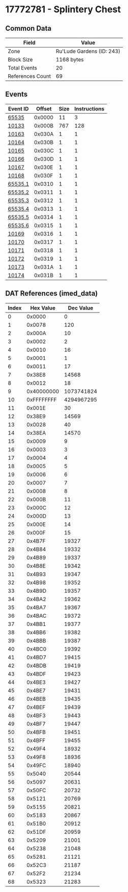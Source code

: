 # 17772781 - Splintery Chest

## Common Data

| Field            | Value                     |
|------------------|---------------------------|
| Zone             | Ru'Lude Gardens (ID: 243) |
| Block Size       | 1168 bytes                |
| Total Events     | 20                        |
| References Count | 69                        |

## Events

| Event ID                | Offset   |   Size |   Instructions |
|-------------------------|----------|--------|----------------|
| [65535](./65535.md)     | 0x0000   |     11 |              3 |
| [10133](./10133.md)     | 0x000B   |    767 |            128 |
| [10163](./10163.md)     | 0x030A   |      1 |              1 |
| [10164](./10164.md)     | 0x030B   |      1 |              1 |
| [10165](./10165.md)     | 0x030C   |      1 |              1 |
| [10166](./10166.md)     | 0x030D   |      1 |              1 |
| [10167](./10167.md)     | 0x030E   |      1 |              1 |
| [10168](./10168.md)     | 0x030F   |      1 |              1 |
| [65535.1](./65535.1.md) | 0x0310   |      1 |              1 |
| [65535.2](./65535.2.md) | 0x0311   |      1 |              1 |
| [65535.3](./65535.3.md) | 0x0312   |      1 |              1 |
| [65535.4](./65535.4.md) | 0x0313   |      1 |              1 |
| [65535.5](./65535.5.md) | 0x0314   |      1 |              1 |
| [65535.6](./65535.6.md) | 0x0315   |      1 |              1 |
| [10169](./10169.md)     | 0x0316   |      1 |              1 |
| [10170](./10170.md)     | 0x0317   |      1 |              1 |
| [10171](./10171.md)     | 0x0318   |      1 |              1 |
| [10172](./10172.md)     | 0x0319   |      1 |              1 |
| [10173](./10173.md)     | 0x031A   |      1 |              1 |
| [10174](./10174.md)     | 0x031B   |      1 |              1 |

## DAT References (imed_data)

|   Index | Hex Value   |   Dec Value |
|---------|-------------|-------------|
|       0 | 0x0000      |           0 |
|       1 | 0x0078      |         120 |
|       2 | 0x000A      |          10 |
|       3 | 0x0002      |           2 |
|       4 | 0x0010      |          16 |
|       5 | 0x0001      |           1 |
|       6 | 0x0011      |          17 |
|       7 | 0x38E8      |       14568 |
|       8 | 0x0012      |          18 |
|       9 | 0x40000000  |  1073741824 |
|      10 | 0xFFFFFFFF  |  4294967295 |
|      11 | 0x001E      |          30 |
|      12 | 0x38E9      |       14569 |
|      13 | 0x0028      |          40 |
|      14 | 0x38EA      |       14570 |
|      15 | 0x0009      |           9 |
|      16 | 0x0003      |           3 |
|      17 | 0x0004      |           4 |
|      18 | 0x0005      |           5 |
|      19 | 0x0006      |           6 |
|      20 | 0x0007      |           7 |
|      21 | 0x0008      |           8 |
|      22 | 0x000B      |          11 |
|      23 | 0x000C      |          12 |
|      24 | 0x000D      |          13 |
|      25 | 0x000E      |          14 |
|      26 | 0x000F      |          15 |
|      27 | 0x4B7F      |       19327 |
|      28 | 0x4B84      |       19332 |
|      29 | 0x4B89      |       19337 |
|      30 | 0x4B8E      |       19342 |
|      31 | 0x4B93      |       19347 |
|      32 | 0x4B98      |       19352 |
|      33 | 0x4B9D      |       19357 |
|      34 | 0x4BA2      |       19362 |
|      35 | 0x4BA7      |       19367 |
|      36 | 0x4BAC      |       19372 |
|      37 | 0x4BB1      |       19377 |
|      38 | 0x4BB6      |       19382 |
|      39 | 0x4BBB      |       19387 |
|      40 | 0x4BC0      |       19392 |
|      41 | 0x4BD7      |       19415 |
|      42 | 0x4BDB      |       19419 |
|      43 | 0x4BDF      |       19423 |
|      44 | 0x4BE3      |       19427 |
|      45 | 0x4BE7      |       19431 |
|      46 | 0x4BEB      |       19435 |
|      47 | 0x4BEF      |       19439 |
|      48 | 0x4BF3      |       19443 |
|      49 | 0x4BF7      |       19447 |
|      50 | 0x4BFB      |       19451 |
|      51 | 0x4BFF      |       19455 |
|      52 | 0x49F4      |       18932 |
|      53 | 0x49F8      |       18936 |
|      54 | 0x49FC      |       18940 |
|      55 | 0x5040      |       20544 |
|      56 | 0x5097      |       20631 |
|      57 | 0x50FC      |       20732 |
|      58 | 0x5121      |       20769 |
|      59 | 0x5155      |       20821 |
|      60 | 0x5183      |       20867 |
|      61 | 0x51B0      |       20912 |
|      62 | 0x51DF      |       20959 |
|      63 | 0x5209      |       21001 |
|      64 | 0x5238      |       21048 |
|      65 | 0x5281      |       21121 |
|      66 | 0x52C3      |       21187 |
|      67 | 0x52F2      |       21234 |
|      68 | 0x5323      |       21283 |

